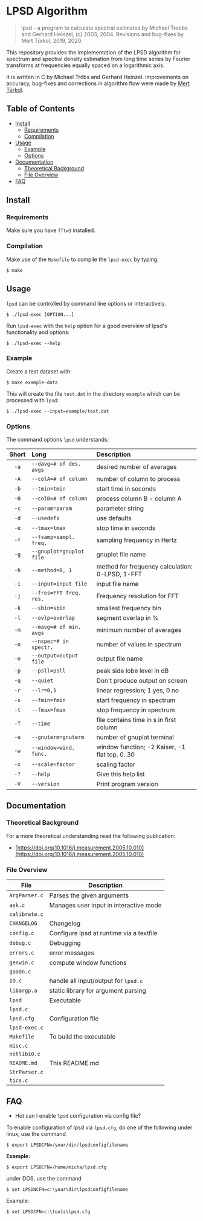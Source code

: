 # LPSD Algorithm

> lpsd - a program to calculate spectral estimates by Michael Troebs  and
> Gerhard Heinzel, (c) 2003, 2004. Revisions and bug-fixes by Mert Türkol, 2019, 2020.

This repository provides the implementation of the LPSD algorithm for spectrum
and spectral density estimation from long time series by Fourier transforms at
frequencies equally spaced on a logarithmic axis.

It is written in C by Michael Tröbs and Gerhard Heinzel. 
Improvements on accuracy, bug-fixes and corrections in algorithm flow were  made 
by [Mert Türkol](mailto:mturkol_at_gmail_dot_com).


## Table of Contents

<!-- vim-markdown-toc GFM -->

* [Install](#install)
    * [Requirements](#requirements)
    * [Compilation](#compilation)
* [Usage](#usage)
    * [Example](#example)
    * [Options](#options)
* [Documentation](#documentation)
    * [Theoretical Background](#theoretical-background)
    * [File Overview](#file-overview)
* [FAQ](#faq)

<!-- vim-markdown-toc -->

## Install

### Requirements

Make sure you have `fftw3` installed.

### Compilation

Make use of the `Makefile` to compile the `lpsd-exec` by typing:

```
$ make
```

## Usage

`lpsd` can be controlled by command line options or interactively. 

```
$ ./lpsd-exec [OPTION...] 
```

Run `lpsd-exec` with the `help` option for a good overview of lpsd's
functionality and options:

```
$ ./lpsd-exec --help
```

### Example

Create a test dataset with:

```
$ make example-data
```

This will create the file `test.dat` in the directory `example` which can be
processed with `lpsd`:

```
$ ./lpsd-exec --input=example/test.dat
```

### Options

The command options `lpsd` understands:

| Short | Long                     | Description                                     |
| :---: | :----------------------- | :---------------------------------------------- |
| `-a`  | `--davg=# of des. avgs`  | desired number of averages                      |
| `-A`  | `--colA=# of column   `  | number of column to process                     |
| `-b`  | `--tmin=tmin          `  | start time in seconds                           |
| `-B`  | `--colB=# of column    ` | process column B - column A                     |
| `-c`  | `--param=param         ` | parameter string                                |
| `-d`  | `--usedefs             ` | use defaults                                    |
| `-e`  | `--tmax=tmax           ` | stop time in seconds                            |
| `-f`  | `--fsamp=sampl. freq.  ` | sampling frequency in Hertz                     |
| `-g`  | `--gnuplot=gnuplot file` | gnuplot file name                               |
| `-h`  | `--method=0, 1         ` | method for frequency calculation: 0-LPSD, 1-FFT |
| `-i`  | `--input=input file   `  | input file name                                 |
| `-j`  | `--fres=FFT freq. res.`  | Frequency resolution for FFT                    |
| `-k`  | `--sbin=sbin         `   | smallest frequency bin                          |
| `-l`  | `--ovlp=overlap       `  | segment overlap in %                            |
| `-m`  | `--mavg=# of min. avgs ` | minimum number of averages                      |
| `-n`  | `--nspec=# in spectr.`   | number of values in spectrum                    |
| `-o`  | `--output=output file `  | output file name                                |
| `-p`  | `--psll=psll         `   | peak side lobe level in dB                      |
| `-q`  | `--quiet          `      | Don't produce output on screen                  |
| `-r`  | `--lr=0,1         `      | linear regression; 1 yes, 0 no                  |
| `-s`  | `--fmin=fmin     `       | start frequency in spectrum                     |
| `-t`  | `--fmax=fmax      `      | stop frequency in spectrum                      |
| `-T`  | `--time          `       | file contains time in s in first column         |
| `-u`  | `--gnuterm=gnuterm  `    | number of gnuplot terminal                      |
| `-w`  | `--window=wind. func.`   | window function; -2 Kaiser, -1 flat top, 0..30  |
| `-x`  | `--scale=factor    `     | scaling factor                                  |
| `-?`  | `--help           `      | Give this help list                             |
| `-V`  | `--version    `          | Print program version                           |

## Documentation

### Theoretical Background

For a more theoretical understanding read the following publication:

  * [https://doi.org/10.1016/j.measurement.2005.10.010](https://doi.org/10.1016/j.measurement.2005.10.010)

### File Overview

| File          | Description                              |
| ------------- | ---------------------------------------- |
| `ArgParser.c` | Parses the given arguments               |
| `ask.c`       | Manages user input in interactive mode   |
| `calibrate.c` |                                          |
| `CHANGELOG`   | Changelog                                |
| `config.c`    | Configure lpsd at runtime via a textfile |
| `debug.c`     | Debugging                                |
| `errors.c`    | error messages                           |
| `genwin.c`    | compute window functions                 |
| `goodn.c`     |                                          |
| `IO.c`        | handle all input/output for `lpsd.c`     |
| `libargp.a`   | static library for argument parsing      |
| `lpsd`        | Executable                               |
| `lpsd.c`      |                                          |
| `lpsd.cfg`    | Configuration file                       |
| `lpsd-exec.c` |                                          |
| `Makefile`    | To build the executable                  |
| `misc.c`      |                                          |
| `netlibi0.c`  |                                          |
| `README.md`   | This README.md                           |
| `StrParser.c` |                                          |
| `tics.c`      |                                          |

## FAQ

* Hot can I enable `lpsd` configuration via config file?

To enable configuration of lpsd via `lpsd.cfg`, do one of the following under
linux, use the command

```
$ export LPSDCFN=/your/dir/lpsdconfigfilename
```

**Example:**

```
$ export LPSDCFN=/home/micha/lpsd.cfg
```

under DOS, use the command

```
$ set LPSDNCFN=c:\your\dir\lpsdconfigfilename
```

Example:

```
$ set LPSDCFN=c:\tools\lpsd.cfg
```
